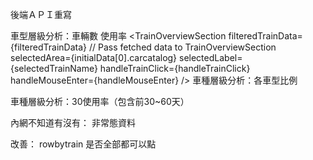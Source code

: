 後端ＡＰＩ重寫

車型層級分析：車輛數 使用率
 <TrainOverviewSection
          filteredTrainData={filteredTrainData} // Pass fetched data to TrainOverviewSection
          selectedArea={initialData[0].carcatalog}
          selectedLabel={selectedTrainName}
          handleTrainClick={handleTrainClick}
          handleMouseEnter={handleMouseEnter}
        />
車種層級分析：各車型比例
   <BigPieChart />

車種層級分析：30使用率（包含前30~60天）
   <UseRateAreaChart />   



內網不知道有沒有：
非常態資料


改善：
rowbytrain 是否全部都可以點
